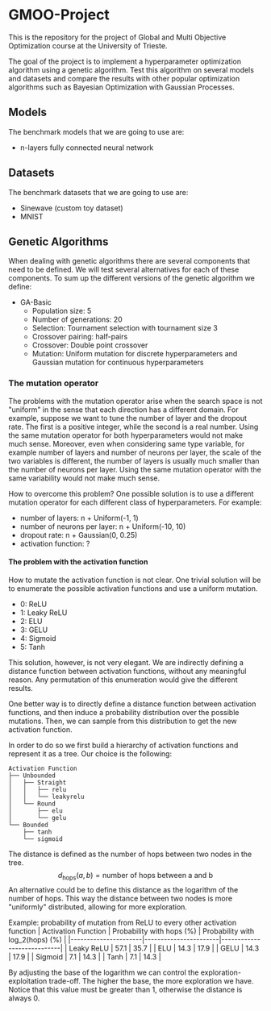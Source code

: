 # GMOO-Project

This is the repository for the project of Global and Multi Objective Optimization course at the University of Trieste. 

The goal of the project is to implement a hyperparameter optimization algorithm using a genetic algorithm. Test this algorithm on several models
and datasets and compare the results with other popular optimization algorithms such as Bayesian Optimization with Gaussian Processes.


## Models

The benchmark models that we are going to use are:
- n-layers fully connected neural network


## Datasets

The benchmark datasets that we are going to use are:
- Sinewave (custom toy dataset)
- MNIST


## Genetic Algorithms

When dealing with genetic algorithms there are several components that need to be defined. We will test several alternatives for each of these components.
To sum up the different versions of the genetic algorithm we define:
- GA-Basic
  - Population size: 5
  - Number of generations: 20
  - Selection: Tournament selection with tournament size 3
  - Crossover pairing: half-pairs
  - Crossover: Double point crossover
  - Mutation: Uniform mutation for discrete hyperparameters and Gaussian mutation for continuous hyperparameters

### The mutation operator

The problems with the mutation operator arise when the search space is not "uniform" in the sense that each direction has a different domain. For example, suppose we want to tune the number of layer and the dropout rate. The first is a positive integer, while the second is a real number. Using the same mutation operator for both hyperparameters would not make much sense. Moreover, even when considering same type variable, for example number of layers and number of neurons per layer, the scale of the two variables is different, the number of layers is usually much smaller than the number of neurons per layer. Using the same mutation operator with the same variability would not make much sense.

How to overcome this problem? One possible solution is to use a different mutation operator for each different class of hyperparameters.
For example:
- number of layers: n + Uniform(-1, 1)
- number of neurons per layer: n + Uniform(-10, 10)
- dropout rate: n + Gaussian(0, 0.25)
- activation function: ?

#### The problem with the activation function

How to mutate the activation function is not clear. One trivial solution will be to enumerate the possible activation functions and use a uniform mutation.
- 0: ReLU
- 1: Leaky ReLU
- 2: ELU
- 3: GELU
- 4: Sigmoid
- 5: Tanh

This solution, however, is not very elegant. We are indirectly defining a distance function between activation functions, without any meaningful reason. Any permutation of this enumeration would give the different results.

One better way is to directly define a distance function between activation functions, and then induce a probability distribution over the possible mutations. Then, we can sample from this distribution to get the new activation function. 

In order to do so we first build a hierarchy of activation functions and represent it as a tree. Our choice is the following:
```
Activation Function
├── Unbounded
│   ├── Straight
│   │   ├── relu
│   │   └── leakyrelu
│   └── Round
│       ├── elu
│       └── gelu
└── Bounded
    ├── tanh
    └── sigmoid
```

The distance is defined as the number of hops between two nodes in the tree.
$$
d_{\text{hops}}(a, b) = \text{number of hops between a and b}
$$
An alternative could be to define this distance as the logarithm of the number of hops. This way the distance between two nodes is more "uniformly" distributed, allowing for more exploration.

Example: probability of mutation from ReLU to every other activation function
| Activation Function | Probability with hops (%) | Probability with log_2(hops) (%) |
|----------------------|-----------------------|----------------------------|
| Leaky ReLU           | 57.1                  | 35.7                       |
| ELU                  | 14.3                  | 17.9                       |
| GELU                 | 14.3                  | 17.9                       |
| Sigmoid              | 7.1                   | 14.3                       |
| Tanh                 | 7.1                   | 14.3                       |

By adjusting the base of the logarithm we can control the exploration-exploitation trade-off. The higher the base, the more exploration we have. Notice that this value must be greater than 1, otherwise the distance is always 0.
